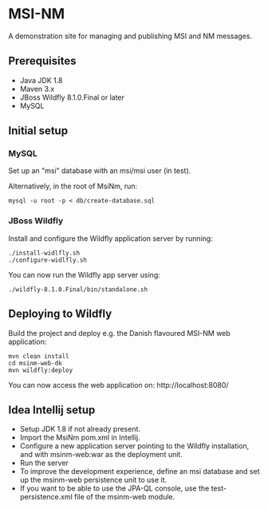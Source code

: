 # MSI-NM #

A demonstration site for managing and publishing MSI and NM messages.

## Prerequisites
* Java JDK 1.8
* Maven 3.x
* JBoss Wildfly 8.1.0.Final or later
* MySQL

## Initial setup

### MySQL
Set up an "msi" database with an msi/msi user (in test).

Alternatively, in the root of MsiNm, run:

    mysql -u root -p < db/create-database.sql

### JBoss Wildfly
Install and configure the Wildfly application server by running:

    ./install-widlfly.sh
    ./configure-widlfly.sh

You can now run the Wildfly app server using:

    ./wildfly-8.1.0.Final/bin/standalone.sh


## Deploying to Wildfly

Build the project and deploy e.g. the Danish flavoured MSI-NM web application:

    mvn clean install
    cd msinm-web-dk
    mvn wildfly:deploy

You can now access the web application on: http://localhost:8080/


## Idea Intellij setup

* Setup JDK 1.8 if not already present.
* Import the MsiNm pom.xml in Intellij.
* Configure a new application server pointing to the Wildfly installation, and with msinm-web:war as the deployment unit.
* Run the server
* To improve the development experience, define an msi database and set up the msinm-web persistence unit to use it.
* If you want to be able to use the JPA-QL console, use the test-persistence.xml file of the msinm-web module.


